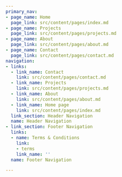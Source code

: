 ```yaml
---
primary_nav:
- page_name: Home
  page_link: src/content/pages/index.md
- page_name: Projects
  page_link: src/content/pages/projects.md
- page_name: About
  page_link: src/content/pages/about.md
- page_name: Contact
  page_link: src/content/pages/contact.md
navigation:
- links:
  - link_name: Contact
    link: src/content/pages/contact.md
  - link_name: Projects
    link: src/content/pages/projects.md
  - link_name: About
    link: src/content/pages/about.md
  - link_name: Home page
    link: src/content/pages/index.md
  link_section: Header Navigation
  name: Header Navigation
- link_section: Footer Navigation
  links:
  - name: Terms & Conditions
    link:
    - terms
    link_name: ''
  name: Footer Navigation

---
```

